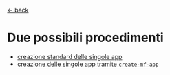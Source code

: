 [← back](README.md)

# Due possibili procedimenti
- [creazione standard delle singole app](https://github.com/lcirrone/notes/blob/main/module-federation-standard.md)
- [creazione delle singole app tramite `create-mf-app`](https://github.com/lcirrone/notes/blob/main/module-federation-create-mf-app.md)
